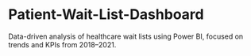 # Patient-Wait-List-Dashboard
Data-driven analysis of healthcare wait lists using Power BI, focused on trends and KPIs from 2018–2021.

